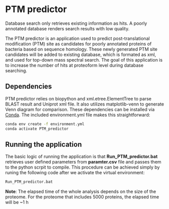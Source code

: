 # PTM predictor

Database search only retrieves existing information as hits. A poorly annotated database renders search results with low quality.

The PTM predictor is an application used to predict post-translational modification (PTM) site as candidates for poorly annotated proteins of bacteria based on sequence homology. These newly generated PTM site candidates will be added to existing database, which is formated as xml, and used for top-down mass spectral search. The goal of this application is to increase the number of hits at proteoform level during database searching. 

## Dependencies

PTM predictor relies on biopython and xml.etree.ElementTree to parse BLAST result and Uniprot xml file. It also utilizes matplotlib-venn to generate Venn diagram for comparison. These dependencies can be installed via [Conda](https://conda.io/projects/conda/en/latest/user-guide/install/windows.html). The included environment.yml file makes this straightforward:
``` bash
conda env create -f environment.yml
conda activate PTM_predictor
```

## Running the application

The basic logic of running the application is that **Run_PTM_predictor.bat** retrieves user defined parameters from **paramter.csv** file and passes them to the python scrpit to compile. This procedure can be achieved simply by runing the following code after we activate the virtual environment:
```bash
Run_PTM_predictor.bat
```
**Note**: The elapsed time of the whole analysis depends on the size of the proteome. For the proteome that includes 5000 proteins, the elapsed time will be ~1 h



